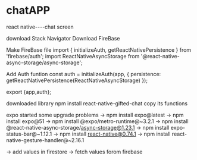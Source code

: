 # chatAPP
react native----chat screen  

download Stack Navigator
Download FireBase

Make FireBase file 
import { initializeAuth, getReactNativePersistence } from 'firebase/auth';
import ReactNativeAsyncStorage from '@react-native-async-storage/async-storage';

Add Auth funtion
const auth = initializeAuth(app, {
    persistence: getReactNativePersistence(ReactNativeAsyncStorage)
  });
  
  export {app,auth};

  downloaded library npm install react-native-gifted-chat
  copy its functions

  expo started some upgrade problems
 -> npm install expo@latest
 -> npm install expo@51 
 ->  npm install @expo/metro-runtime@~3.2.1
 -> npm install @react-native-async-storage/async-storage@1.23.1
 -> npm install expo-status-bar@~1.12.1
-> npm install react-native@0.74.1
-> npm install react-native-gesture-handler@~2.16.1

-> add values in firestore 
-> fetch values forom firebase 



